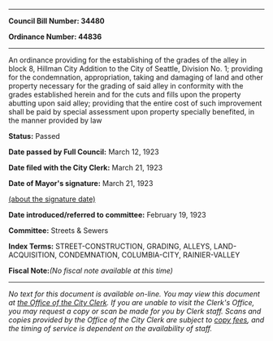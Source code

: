 

********

**Council Bill Number: 34480**
   
**Ordinance Number: 44836**
********

 An ordinance providing for the establishing of the grades of the alley in block 8, Hillman City Addition to the City of Seattle, Division No. 1; providing for the condemnation, appropriation, taking and damaging of land and other property necessary for the grading of said alley in conformity with the grades established herein and for the cuts and fills upon the property abutting upon said alley; providing that the entire cost of such improvement shall be paid by special assessment upon property specially benefited, in the manner provided by law

**Status:** Passed
   
**Date passed by Full Council:** March 12, 1923
   
**Date filed with the City Clerk:** March 21, 1923
   
**Date of Mayor's signature:** March 21, 1923
   
[(about the signature date)](/~public/approvaldate.htm)
   
   
   
**Date introduced/referred to committee:** February 19, 1923
   
**Committee:** Streets & Sewers
   
   
**Index Terms:** STREET-CONSTRUCTION, GRADING, ALLEYS, LAND-ACQUISITION, CONDEMNATION, COLUMBIA-CITY, RAINIER-VALLEY

**Fiscal Note:**_(No fiscal note available at this time)_
********

_No text for this document is available on-line. You may view this document at [the Office of the City Clerk](http://www.seattle.gov/leg/clerk/contactUs.htm). If you are unable to visit the Clerk's Office, you may request a copy or scan be made for you by Clerk staff. Scans and copies provided by the Office of the City Clerk are subject to [copy fees](http://clerk.seattle.gov/~public/clerkfees.htm), and the timing of service is dependent on the availability of staff._

